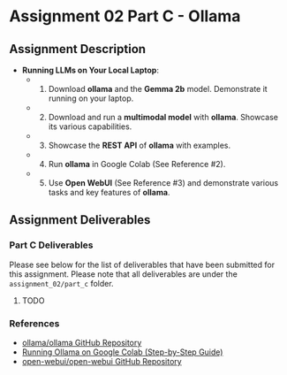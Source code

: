 # Assignment 02 Part C - Ollama

## Assignment Description

- **Running LLMs on Your Local Laptop**:
  - 1. Download **ollama** and the **Gemma 2b** model. Demonstrate it running on your laptop.
  - 2. Download and run a **multimodal model** with **ollama**. Showcase its various capabilities.
  - 3. Showcase the **REST API** of **ollama** with examples.
  - 4. Run **ollama** in Google Colab (See Reference #2).
  - 5. Use **Open WebUI** (See Reference #3) and demonstrate various tasks and key features of **ollama**.

## Assignment Deliverables

### Part C Deliverables

Please see below for the list of deliverables that have been submitted for this assignment. Please note that all deliverables are under the `assignment_02/part_c` folder.

1. TODO

### References

- [ollama/ollama GitHub Repository](https://github.com/ollama/ollama)
- [Running Ollama on Google Colab (Step-by-Step Guide)](https://pub.towardsai.net/running-ollama-on-google-colab-free-tier-a-step-by-step-guide-9ef74b1f8f7a)
- [open-webui/open-webui GitHub Repository](https://github.com/open-webui/open-webui)
